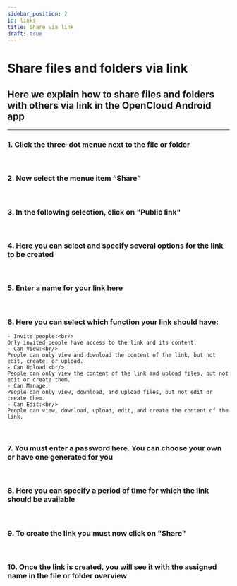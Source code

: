 ```yaml
---
sidebar_position: 2
id: links
title: Share via link
draft: true
---
```


# Share files and folders via link

## Here we explain how to share files and folders with others via link in the OpenCloud Android app

---

### 1. Click the three-dot menue next to the file or folder

<!-- <img src={require("../img/shares/links/three-dot-menue.png").default} alt="three-dot menue" height="400"/> -->
<br/>

### 2. Now select the menue item “Share”

<!-- <img src={require("../img/shares/links/sharing-button.png").default} alt="share" height="400"/> -->
<br/>

### 3. In the following selection, click on "Public link"

<!-- <img src={require("../img/shares/links/create-link-button.png").default} alt="Create link" height="400"/> -->
<br/>

### 4. Here you can select and specify several options for the link to be created

<!-- <img src={require("../img/shares/links/create-link-options.png").default} alt="Overview link menue" height="400"/> -->
<br/>

### 5. Enter a name for your link here

<!-- <img src={require("../img/shares/links/link-name.png").default} alt="Linkname" height="400"/> -->
<br/>

### 6. Here you can select which function your link should have:<br/>

<!-- <img src={require("../img/shares/links/sharing-options.png").default} alt="Share options" height="400"/> -->

    - Invite people:<br/>
    Only invited people have access to the link and its content.
    - Can View:<br/>
    People can only view and download the content of the link, but not edit, create, or upload.
    - Can Upload:<br/>
    People can only view the content of the link and upload files, but not edit or create them.
    - Can Manage:
    People can only view, download, and upload files, but not edit or create them.
    - Can Edit:<br/>
    People can view, download, upload, edit, and create the content of the link.

<br/>

### 7. You must enter a password here. You can choose your own or have one generated for you

<!-- <img src={require("../img/shares/links/password.png").default} alt="Password" height="400"/> -->
<br/>

### 8. Here you can specify a period of time for which the link should be available

<!-- <img src={require("../img/shares/links/expiration-date.png").default} alt="Link expiration date" height="400"/> -->
<br/>

### 9. To create the link you must now click on "Share"

<!-- <img src={require("../img/shares/links/share-button.png").default} alt="Share" height="400"/> -->
<br/>

### 10. Once the link is created, you will see it with the assigned name in the file or folder overview

<!-- <img src={require("../img/shares/links/created-link.png").default} alt="created link" height="400"/> -->
